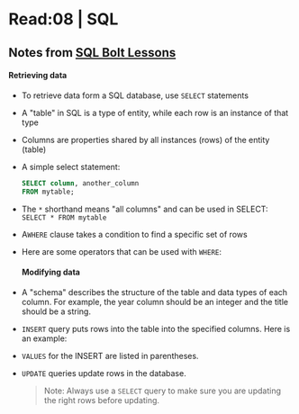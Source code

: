 # Read:08 \| SQL


## Notes from [SQL Bolt Lessons](http://sqlbolt.com/)

#### Retrieving data

- To retrieve data form a SQL database, use `SELECT` statements
- A "table" in SQL is a type of entity, while each row is an instance of that type
- Columns are properties shared by all instances (rows) of the entity (table)
- A simple select statement:

  ```sql
  SELECT column, another_column
  FROM mytable;
  ```
- The `*` shorthand means "all columns" and can be used in SELECT: `SELECT * FROM mytable`
- A`WHERE` clause takes a condition to find a specific set of rows
- Here are some operators that can be used with `WHERE`:

  
  
  #### Modifying data

- A "schema" describes the structure of the table and data types of each column. For example, the year column should be an integer and the title should be a string.
- `INSERT` query puts rows into the table into the specified columns. Here is an example:

  

- `VALUES` for the INSERT are listed in parentheses.
- `UPDATE` queries update rows in the database.

  > Note: Always use a `SELECT` query to make sure you are updating the right rows before updating.

 
